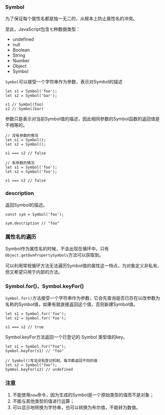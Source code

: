 ### Symbol

为了保证每个属性名都是独一无二的，从根本上防止属性名的冲突。

至此，JavaScript包含七种数据类型：
- undefined
- null
- Boolean
- String
- Number
- Object
- Symbol

`Symbol`可以接受一个字符串作为参数，表示对Symbol的描述

```
let s1 = Symbol('foo');
let s2 = Symbol('bar');

s1 // Symbol(foo)
s2 // Symbol(bar)
```

参数只是表示对当前Symbol值的描述，因此相同参数的Symbol函数的返回值是不相等的。

```
// 没有参数的情况
let s1 = Symbol();
let s2 = Symbol();

s1 === s2 // false

// 有参数的情况
let s1 = Symbol('foo');
let s2 = Symbol('foo');

s1 === s2 // false
```

### description

返回Symbol的描述。

```
const sym = Symbol('foo');

sym.description // "foo"
```

### 属性名的遍历

Symbol作为属性名的时候，不会出现在循环中。只有`Object.getOwnPropertySymbols`方法可以获取到。

可以利用常规循环方法无法遍历Symbol值的属性这一特点，为对象定义非私有、但又希望只用于内部的方法。

### Symbol.for()、Symbol.keyFor()

`Symbol.for()`方法接受一个字符串作为参数，它会先查询是否已存在以改参数为名称的Symbol值，如果有就直接返回这个值，否则新建Symbol值。

```
let s1 = Symbol.for('foo');
let s2 = Symbol.for('foo');

s1 === s2 // true
```

Symbol.keyFor方法返回一个已登记的 Symbol 类型值的key。

```
let s1 = Symbol.for("foo");
Symbol.keyFor(s1) // "foo"

// Symbol()写法没有登记机制，每次都返回不同的值
let s2 = Symbol("foo");
Symbol.keyFor(s2) // undefined
```

### 注意

1. 不能使用`new`命令，因为生成的Symbol是一个原始类型的值而不是对象；
2. 不能与其他类型的值进行运算；
3. 可以显示地转换为字符串，也可以转换为布尔值，不能转为数值。

